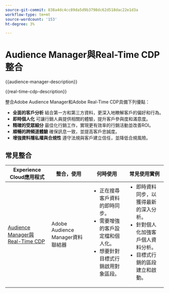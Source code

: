 ```yaml
---
source-git-commit: 838a4dc4cc89da5d9b3798dc62d518dac22e1d3a
workflow-type: tm+mt
source-wordcount: '153'
ht-degree: 3%

---
```



# Audience Manager與Real-Time CDP整合

{{audience-manager-description}}

{{real-time-cdp-description}}

整合Adobe Audience Manager和Adobe Real-Time CDP具備下列優點：

+ **全面的客戶分析** 結合第一方和第三方資料，更深入地瞭解客戶的偏好和行為。
+ **即時個人化** 可讓行銷人員提供相關的體驗，提升客戶參與度和滿意度。
+ **精確的受眾細分** 最佳化行銷工作，實現更有效率的行銷活動並改善ROI。
+ **順暢的跨頻道體驗** 確保訊息一致，並提高客戶忠誠度。
+ **增強資料隱私權與合規性** 遵守法規與客戶建立信任，並降低合規風險。

## 常見整合

<table>
    <thead>
        <tr>
            <th>Experience Cloud應用程式</th>
            <th>整合，使用</th>
            <th>何時使用</th>
            <th>常見使用實例</th>
        </tr>
    </thead>
    <tbody>
        <tr>
            <td>
                <a href="https://experienceleague.adobe.com/docs/platform-learn/tutorials/sources/ingest-data-from-aam.html" target="_blank" rel="noreferrer">Audience Manager與Real-Time CDP</a>
            </td>
            <td>Adobe Audience Manager資料聯結器</td>
            <td>
                <ul style="margin-top: 0;">
                    <li>正在搜尋客戶資料的即時同步。</li>
                    <li>需要增強的客戶設定檔和個人化。</li>
                    <li>想要針對目標式行銷啟用對象區段。</li>
                </ul>
            </td>
            <td>
                <ul style="margin-top: 0;">
                    <li>即時資料同步，以獲得最新的深入分析。</li>
                    <li>針對個人化加強客戶個人資料分析。</li>
                    <li>目標式行銷的區段建立和啟動。</li>
                </ul>
            </td>
        </tr>
    </tbody>
</table>
